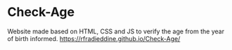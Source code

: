 # Check-Age
Website made based on HTML, CSS and JS to verify the age from the year of birth informed.
https://rfradieddine.github.io/Check-Age/
